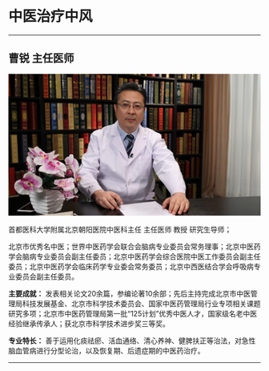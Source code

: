 # 中医治疗中风

---

## 曹锐 主任医师

![1679383776345](image/c06_093/1679383776345.png)

首都医科大学附属北京朝阳医院中医科主任 主任医师 教授 研究生导师；

北京市优秀名中医；世界中医药学会联合会脑病专业委员会常务理事；北京中医药学会脑病专业委员会副主任委员；北京中医药学会综合医院中医工作委员会副主任委员；北京中医药学会临床药学专业委会常务委员；北京中西医结合学会呼吸病专业委员会副主任委员。


**主要成就：** 发表相关论文20余篇，参编论著10余部；先后主持完成北京市中医管理局科技发展基金、北京市科学技术委员会、国家中医药管理局行业专项相关课题研究多项；北京市中医药管理局第一批“125计划”优秀中医人才，国家级名老中医经验继承传承人；获北京市科学技术进步奖三等奖。


**专业特长：** 善于运用化痰祛瘀、活血通络、清心养神、健脾扶正等治法，对急性脑血管病进行分型论治，以及恢复期、后遗症期的中医药治疗。

---
